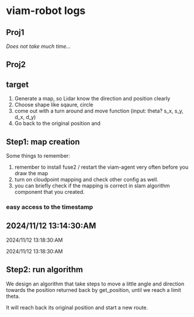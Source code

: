 # viam-robot logs

## Proj1
*Does not take much time...*

## Proj2 

## target
1. Generate a map, so Lidar know the direction and position clearly 
2. Choose shape like sqaure, circle 
3. come out with a turn around and move function (input: theta? s_x, s_y, d_x, d_y) 
4. Go back to the original position and 

## Step1: map creation 

Some things to remember: 
1. remember to install fuse2 / restart the viam-agent very often before you draw the map
2. turn on cloudpoint mapping and check other config as well. 
3. you can briefly check if the mapping is correct in slam algorithm component that you created.

### easy access to the timestamp
2024/11/12 13:14:30:AM
-
2024/11/12 13:18:30:AM

2024/11/12 13:18:30:AM

## Step2: run algorithm 
We design an algorithm that take steps to move a little angle and direction towards the position returned back by get_position, until we reach a limit theta. 

It will reach back its original position and start a new route. 


